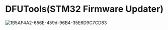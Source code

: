 # DFUTools(STM32 Firmware Updater)
![1B5AF4A2-656E-459d-96B4-35E6D9C7CD83](https://user-images.githubusercontent.com/44459120/217689352-99d78939-7f26-49b0-b861-611ed25b7d22.png)
